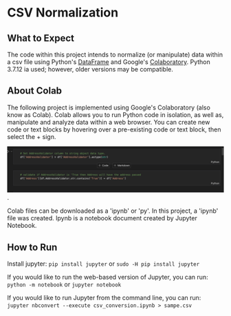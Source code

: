 # CSV Normalization

## What to Expect

The code within this project intends to normalize (or manipulate) data within a csv file using Python's [DataFrame](https://pandas.pydata.org/docs/reference/api/pandas.DataFrame.html) and Google's [Colaboratory](https://colab.research.google.com/?utm_source=scs-index). Python 3.7.12 ia used; however, older versions may be compatible.


## About Colab

The following project is implemented using Google's Colaboratory (also know as Colab).  Colab allows you to run Python code in isolation, as well as, manipulate and analyze data within a web browser.  You can create new code or text blocks by hovering over a pre-existing code or text block, then select the + sign.  

![Adding New Code or Text](img/addCodeOrText.png).  


Colab files can be downloaded as a 'ipynb' or 'py'.  In this project, a 'ipynb' file was created.  Ipynb is a notebook document created by Jupyter Notebook.


## How to Run
Install jupyter:
`pip install jupyter` or `sudo -H pip install jupyter`

If you would like to run the web-based version of Jupyter, you can run:
`python -m notebook` or `jupyter notebook`

If you would like to run Jupyter from the command line, you can run:
`jupyter nbconvert --execute csv_conversion.ipynb > sampe.csv`
 